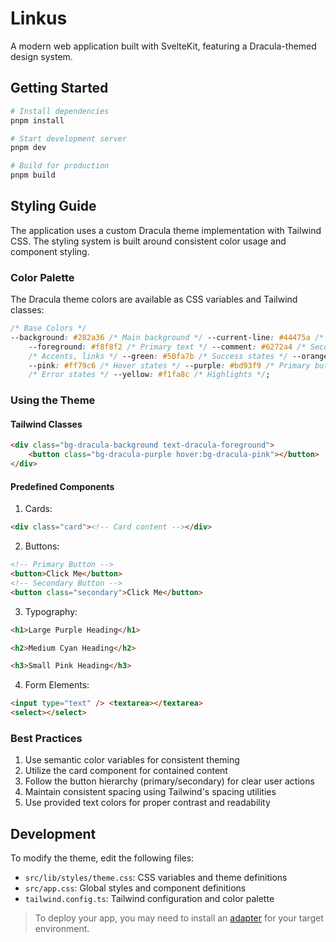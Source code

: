 # Linkus

A modern web application built with SvelteKit, featuring a Dracula-themed design system.

## Getting Started

```bash
# Install dependencies
pnpm install

# Start development server
pnpm dev

# Build for production
pnpm build
```

## Styling Guide

The application uses a custom Dracula theme implementation with Tailwind CSS. The styling system is built around consistent color usage and component styling.

### Color Palette

The Dracula theme colors are available as CSS variables and Tailwind classes:

```css
/* Base Colors */
--background: #282a36 /* Main background */ --current-line: #44475a /* Secondary background */
	--foreground: #f8f8f2 /* Primary text */ --comment: #6272a4 /* Secondary text */ --cyan: #8be9fd
	/* Accents, links */ --green: #50fa7b /* Success states */ --orange: #ffb86c /* Warnings */
	--pink: #ff79c6 /* Hover states */ --purple: #bd93f9 /* Primary buttons */ --red: #ff5555
	/* Error states */ --yellow: #f1fa8c /* Highlights */;
```

### Using the Theme

#### Tailwind Classes

```html
<div class="bg-dracula-background text-dracula-foreground">
	<button class="bg-dracula-purple hover:bg-dracula-pink"></button>
</div>
```

#### Predefined Components

1. Cards:

```html
<div class="card"><!-- Card content --></div>
```

2. Buttons:

```html
<!-- Primary Button -->
<button>Click Me</button>
<!-- Secondary Button -->
<button class="secondary">Click Me</button>
```

3. Typography:

```html
<h1>Large Purple Heading</h1>

<h2>Medium Cyan Heading</h2>

<h3>Small Pink Heading</h3>
```

4. Form Elements:

```html
<input type="text" /> <textarea></textarea>
<select></select>
```

### Best Practices

1. Use semantic color variables for consistent theming
2. Utilize the card component for contained content
3. Follow the button hierarchy (primary/secondary) for clear user actions
4. Maintain consistent spacing using Tailwind's spacing utilities
5. Use provided text colors for proper contrast and readability

## Development

To modify the theme, edit the following files:

- `src/lib/styles/theme.css`: CSS variables and theme definitions
- `src/app.css`: Global styles and component definitions
- `tailwind.config.ts`: Tailwind configuration and color palette

> To deploy your app, you may need to install an [adapter](https://svelte.dev/docs/kit/adapters) for your target environment.

